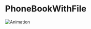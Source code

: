 # PhoneBookWithFile

![Animation](https://github.com/user-attachments/assets/9e843b45-0d52-40a0-8c21-3d3a32d6f52a)
